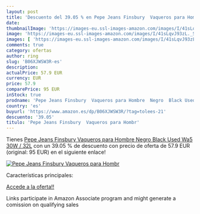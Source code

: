 ```yaml
---
layout: post
title: 'Descuento del 39.05 % en Pepe Jeans Finsbury  Vaqueros para Hombr'
date: 
thumbnailImage: 'https://images-eu.ssl-images-amazon.com/images/I/41sLqvJ93zL._SL200_.jpg'
image: 'https://images-eu.ssl-images-amazon.com/images/I/41sLqvJ93zL._SL200_.jpg'
images: [ 'https://images-eu.ssl-images-amazon.com/images/I/41sLqvJ93zL._SL200_.jpg' ]
comments: true
category: ofertas
author: ring
slug: 'B06XJWSW3R-es'
description:
actualPrice: 57.9 EUR
currency: EUR
price: 57.9
comparePrice: 95 EUR
inStock: true
prodname: 'Pepe Jeans Finsbury  Vaqueros para Hombre  Negro  Black Used Wa5  30W / 32L'
country: 'es'
buyurl: 'https://www.amazon.es/dp/B06XJWSW3R/?tag=tolees-21'
descuento: '39.05'
titulo: 'Pepe Jeans Finsbury  Vaqueros para Hombr'
---
```


Tienes [Pepe Jeans Finsbury  Vaqueros para Hombre  Negro  Black Used Wa5  30W / 32L](https://www.amazon.es/dp/B06XJWSW3R/?tag=tolees-21) con un 39.05 % de descuento con precio de oferta de 57.9 EUR (original: 95 EUR) en el siguiente enlace!

[![Pepe Jeans Finsbury  Vaqueros para Hombr](https://images-eu.ssl-images-amazon.com/images/I/41sLqvJ93zL._SL200_.jpg)](https://www.amazon.es/dp/B06XJWSW3R/?tag=tolees-21)

Características principales:


[Accede a la oferta!!](https://www.amazon.es/dp/B06XJWSW3R/?tag=tolees-21)

Links participate in Amazon Associate program and might generate a comission on qualifying sales


